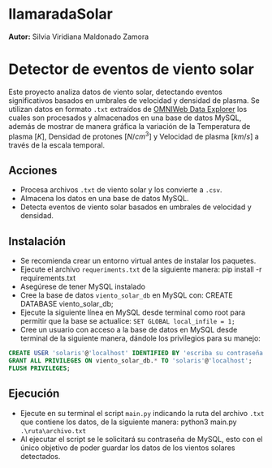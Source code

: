 # llamaradaSolar
**Autor:** Silvia Viridiana Maldonado Zamora

# Detector de eventos de viento solar  

Este proyecto analiza datos de viento solar, detectando eventos significativos basados en umbrales de velocidad y densidad de plasma. Se utilizan datos en formato `.txt` extraídos de [OMNIWeb Data Explorer](https://omniweb.gsfc.nasa.gov/form/dx1.html) los cuales son procesados y almacenados en una base de datos MySQL, además de mostrar de manera gráfica la variación de la Temperatura de plasma $[K]$, Densidad de protones $[N/cm^3]$ y Velocidad de plasma $[km/s]$ a través de la escala temporal.

## Acciones
- Procesa archivos `.txt` de viento solar y los convierte a `.csv`.  
- Almacena los datos en una base de datos MySQL.  
- Detecta eventos de viento solar basados en umbrales de velocidad y densidad.  

## Instalación
- Se recomienda crear un entorno virtual antes de instalar los paquetes.
- Ejecute el archivo `requeriments.txt` de la siguiente manera:
  pip install -r requirements.txt
- Asegúrese de tener MySQL instalado
- Cree la base de datos `viento_solar_db` en MySQL con:
  CREATE DATABASE viento_solar_db;
- Ejecute la siguiente línea en MySQL desde terminal como root para permitir que la base se actualice:
  `SET GLOBAL local_infile = 1;`
- Cree un usuario con acceso a la base de datos en MySQL desde terminal de la siguiente manera, dándole los privilegios para su manejo:
 ```sql
CREATE USER 'solaris'@'localhost' IDENTIFIED BY 'escriba su contraseña';
GRANT ALL PRIVILEGES ON viento_solar_db.* TO 'solaris'@'localhost';
FLUSH PRIVILEGES;
```

## Ejecución
- Ejecute en su terminal el script `main.py` indicando la ruta del archivo `.txt` que contiene los datos, de la siguiente manera:
  python3 main.py `.\ruta\archivo.txt`
- Al ejecutar el script se le solicitará su contraseña de MySQL, esto con el único objetivo de poder guardar los datos de los vientos solares detectados.
